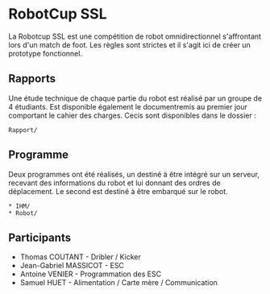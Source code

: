 # RobotCup SSL

La Robotcup SSL est une compétition de robot omnidirectionnel s'affrontant lors d'un match de foot. Les règles sont strictes et il s'agit ici de créer un prototype fonctionnel. 

## Rapports

Une étude technique de chaque partie du robot est réalisé par un groupe de 4 étudiants. Est disponible également le documentremis au premier jour comportant le cahier des charges. Cecis sont disponibles dans le dossier :
```
Rapport/
```

## Programme

Deux programmes ont été réalisés, un destiné à être intégré sur un serveur, recevant des informations du robot et lui donnant des ordres de déplacement. Le second est destiné à être embarqué sur le robot.
```
* IHM/
* Robot/
```

## Participants

* Thomas COUTANT - Dribler / Kicker
* Jean-Gabriel MASSICOT - ESC
* Antoine VENIER - Programmation des ESC
* Samuel HUET - Alimentation / Carte mère / Communication

